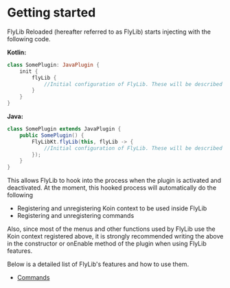 # Getting started

FlyLib Reloaded (hereafter referred to as FlyLib) starts injecting with the following code.

**Kotlin:**
```kotlin
class SomePlugin: JavaPlugin {
    init {
        flyLib {
            //Initial configuration of FlyLib. These will be described later.
        }
    }
}
```

**Java:**
```java
class SomePlugin extends JavaPlugin {
    public SomePlugin() {
        FlyLibKt.flyLib(this, flyLib -> {
            //Initial configuration of FlyLib. These will be described later.
        });
    }
}
```

This allows FlyLib to hook into the process when the plugin is activated and deactivated.
At the moment, this hooked process will automatically do the following

- Registering and unregistering Koin context to be used inside FlyLib
- Registering and unregistering commands

Also, since most of the menus and other functions used by FlyLib use the Koin context registered above, it is strongly recommended writing the above in the constructor or onEnable method of the plugin when using FlyLib features.

Below is a detailed list of FlyLib's features and how to use them.

- [Commands](https://github.com/TeamKun/flylib-reloaded/blob/master/wiki/en/commands.md)